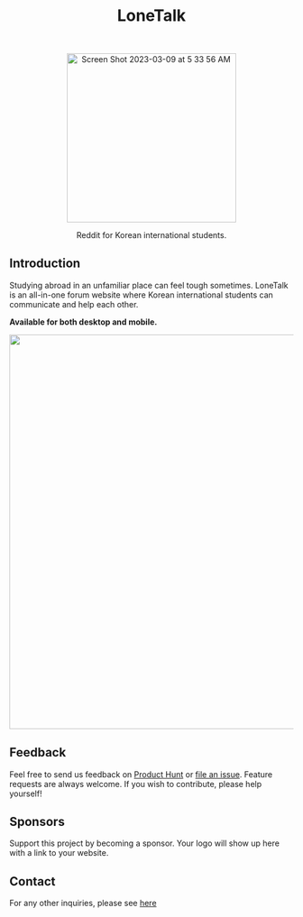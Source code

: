 <h1 align="center"> LoneTalk </h1> <br>
<p align="center">
  <a href="https://lonetalk.com/">
<img width="300" alt="Screen Shot 2023-03-09 at 5 33 56 AM" src="https://user-images.githubusercontent.com/55467050/223999461-ae3b3ec9-cf5c-4b34-9705-846512bb8469.png">
  </a>
</p>

<p align="center">
  Reddit for Korean international students.
</p>

## Introduction

Studying abroad in an unfamiliar place can feel tough sometimes. LoneTalk is an all-in-one forum website where Korean international students can communicate and help each other.

**Available for both desktop and mobile.**

<p align="center">
  <img src = "https://user-images.githubusercontent.com/55467050/224002912-2b62b7ca-7b80-4a9b-b0fc-1fa26d3117b7.png" width=700>
</p>

## Feedback

Feel free to send us feedback on [Product Hunt](https://www.producthunt.com/posts/stocknews-ai) or [file an issue](https://github.com/mslee300/stocknews-ai/issues). Feature requests are always welcome. If you wish to contribute, please help yourself!


## Sponsors

Support this project by becoming a sponsor. Your logo will show up here with a link to your website.


## Contact

For any other inquiries, please see [here](https://stocknewsai.com/Contact.html)
